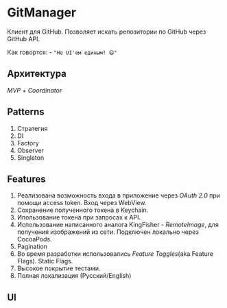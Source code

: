# GitManager

Клиент для GitHub.
Позволяет искать репозитории по GitHub через GitHub API.

Как говортся: - `"Не UI'ем единым! 😃"`

## Архитектура
_MVP_ + _Coordinator_

## Patterns
1. Стратегия
2. DI
3. Factory
4. Observer
5. Singleton

## Features
1. Реализована возможность входа в приложение через _OAuth 2.0_ при помощи access token. Вход через WebView.
2. Сохранение полученного токена в Keychain.
3. Ипользование токена при запросах к API.
4. Использование написанного аналога KingFisher - _RemoteImage_, для получения изображений из сети. Подключен локально через CocoaPods.
5. Pagination
6. Во время разработки использовались _Feature Toggles_(aka Feature Flags). Static Flags. 
7. Высокое покрытие тестами.
8. Полная локализация (Русский/English)

## UI
